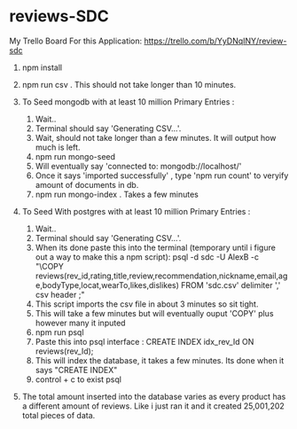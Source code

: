 # reviews-SDC

My Trello Board For this Application:
  https://trello.com/b/YyDNqINY/review-sdc

1. npm install

2. npm run csv . This should not take longer than 10 minutes.

3. To Seed mongodb with at least 10 million Primary Entries :
    1. Wait..
    2. Terminal should say 'Generating CSV...'.
    4. Wait, should not take longer than a few minutes. It will output how much is left.
    5. npm run mongo-seed
    6. Will eventually say 'connected to: mongodb://localhost/'
    6. Once it says 'imported successfully' , type 'npm run count' to veryify amount of documents in db.
    7. npm run mongo-index . Takes a few minutes


4. To Seed With postgres with at least 10 million Primary Entries :
    1. Wait..
    2. Terminal should say 'Generating CSV...'.
    3. When its done paste this into the terminal (temporary until i figure out a way to make this a npm script):
    psql -d sdc -U AlexB -c "\COPY reviews(rev_id,rating,title,review,recommendation,nickname,email,age,bodyType,locat,wearTo,likes,dislikes) FROM 'sdc.csv' delimiter ',' csv header ;"
    4. This script imports the csv file in about 3 minutes so sit tight.
    5. This will take a few minutes but will eventually ouput 'COPY' plus however many it inputed
    6. npm run psql
    7. Paste this into psql interface : CREATE INDEX idx_rev_Id ON reviews(rev_Id);
    8. This will index the database, it takes a few minutes. Its done when it says "CREATE INDEX"
    9. control + c to exist psql

5. The total amount inserted into the database varies as every product has a different amount of reviews. Like i just ran it and it created 25,001,202 total pieces of data.